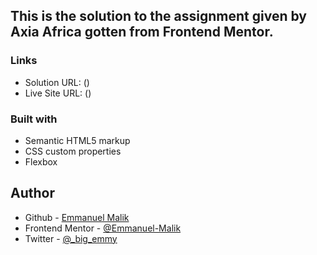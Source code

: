 ## This is the solution to the assignment given by Axia Africa gotten from Frontend Mentor.



### Links

- Solution URL: ()
- Live Site URL: ()



### Built with

- Semantic HTML5 markup
- CSS custom properties
- Flexbox




## Author

- Github - [Emmanuel Malik](https://github.com/Emmanuel-Malik)
- Frontend Mentor - [@Emmanuel-Malik](https://www.frontendmentor.io/profile/Emmanuel-Malik)
- Twitter - [@_big_emmy](https://x.com/_big_emmy)
